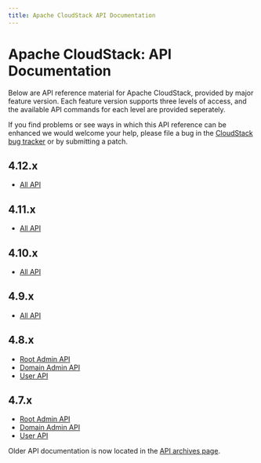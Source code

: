 ```yaml
---
title: Apache CloudStack API Documentation
---
```


<div class="row">

<div class="col-lg-12">

<div class="page-header">

<h1 id="indicators">Apache CloudStack: API Documentation</h1>

</div>

</div>

</div>

Below are API reference material for Apache CloudStack, provided by major feature version.  Each feature version supports three levels of access, and the available API commands for each level are provided seperately.

If you find problems or see ways in which this API reference can be enhanced
we would welcome your help, please file a bug in the
[CloudStack bug tracker](https://issues.apache.org/jira/browse/CLOUDSTACK)
or by submitting a patch.

## 4.12.x

* [All API](api/apidocs-4.12/index.html)

## 4.11.x

* [All API](api/apidocs-4.11/index.html)

## 4.10.x

* [All API](api/apidocs-4.10/index.html)

## 4.9.x

* [All API](api/apidocs-4.9/index.html)

## 4.8.x

* [Root Admin API](api/apidocs-4.8/TOC_Root_Admin.html)
* [Domain Admin API](api/apidocs-4.8/TOC_Domain_Admin.html)
* [User API](api/apidocs-4.8/TOC_User.html)

## 4.7.x

* [Root Admin API](api/apidocs-4.7/TOC_Root_Admin.html)
* [Domain Admin API](api/apidocs-4.7/TOC_Domain_Admin.html)
* [User API](api/apidocs-4.7/TOC_User.html)


Older API documentation is now located in the <a href="api_archives.html">API archives page</a>.
